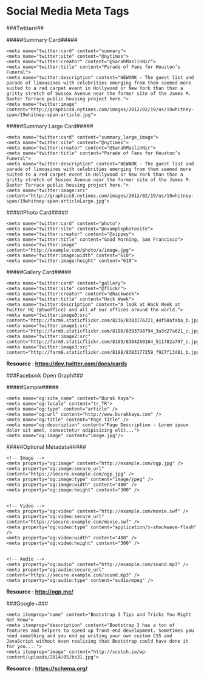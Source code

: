 Social Media Meta Tags
======================



###Twitter###

#####Summary Card#####

    <meta name="twitter:card" content="summary">
    <meta name="twitter:site" content="@nytimes">
    <meta name="twitter:creator" content="@SarahMaslinNir">
    <meta name="twitter:title" content="Parade of Fans for Houston’s Funeral">
    <meta name="twitter:description" content="NEWARK - The guest list and parade of limousines with celebrities emerging from them seemed more suited to a red carpet event in Hollywood or New York than than a gritty stretch of Sussex Avenue near the former site of the James M. Baxter Terrace public housing project here.">
    <meta name="twitter:image" content="http://graphics8.nytimes.com/images/2012/02/19/us/19whitney-span/19whitney-span-article.jpg">
    

#####Summary Large Card#####

    <meta name="twitter:card" content="summary_large_image">
    <meta name="twitter:site" content="@nytimes">
    <meta name="twitter:creator" content="@SarahMaslinNir">
    <meta name="twitter:title" content="Parade of Fans for Houston’s Funeral">
    <meta name="twitter:description" content="NEWARK - The guest list and parade of limousines with celebrities emerging from them seemed more suited to a red carpet event in Hollywood or New York than than a gritty stretch of Sussex Avenue near the former site of the James M. Baxter Terrace public housing project here.">
    <meta name="twitter:image:src" content="http://graphics8.nytimes.com/images/2012/02/19/us/19whitney-span/19whitney-span-articleLarge.jpg">

#####Photo Card#####

    <meta name="twitter:card" content="photo">
    <meta name="twitter:site" content="@examplephotosite">
    <meta name="twitter:creator" content="@sippey">
    <meta name="twitter:title" content="Good Morning, San Francisco">
    <meta name="twitter:image" content="http://example.com/photo/a/image.jpg">
    <meta name="twitter:image:width" content="610">
    <meta name="twitter:image:height" content="610">

#####Gallery Card#####

    <meta name="twitter:card" content="gallery">
    <meta name="twitter:site" content="@flickr">
    <meta name="twitter:creator" content="@hackweek">
    <meta name="twitter:title" content="Hack Week">
    <meta name="twitter:description" content="A look at Hack Week at Twitter HQ (@twoffice) and all of our offices around the world.">
    <meta name="twitter:image0:src" content="http://farm9.staticflickr.com/8236/8383176221_44f50afaba_b.jpg">
    <meta name="twitter:image1:src" content="http://farm9.staticflickr.com/8186/8393798794_3a3d27a621_c.jpg">
    <meta name="twitter:image2:src" content="http://farm9.staticflickr.com/8189/8384260164_511782a797_c.jpg">
    <meta name="twitter:image3:src" content="http://farm9.staticflickr.com/8188/8383177259_f927f13d81_b.jpg">


**Resource : https://dev.twitter.com/docs/cards**





###Facebook Open Graph###

#####Sample#####

    <meta name="og:site_name" content="Burak Kaya">
    <meta name="og:locale" content="tr_TR">
    <meta name="og:type" content="article" />
    <meta name="og:url" content="http://www.burakkaya.com" />
    <meta name="og:title" content="Page Title" />
    <meta name="og:description" content="Page Description - Lorem ipsum dolor sit amet, consectetur adipisicing elit...">
    <meta name="og:image" content="image.jpg"/>

#####Optional Metadata#####

    <!-- Image -->
    <meta property="og:image" content="http://example.com/ogp.jpg" />
    <meta property="og:image:secure_url" content="https://secure.example.com/ogp.jpg" />
    <meta property="og:image:type" content="image/jpeg" />
    <meta property="og:image:width" content="400" />
    <meta property="og:image:height" content="300" />


    <!-- Video -->
    <meta property="og:video" content="http://example.com/movie.swf" />
    <meta property="og:video:secure_url" content="https://secure.example.com/movie.swf" />
    <meta property="og:video:type" content="application/x-shockwave-flash" />
    <meta property="og:video:width" content="400" />
    <meta property="og:video:height" content="300" />


    <!-- Audio -->
    <meta property="og:audio" content="http://example.com/sound.mp3" />
    <meta property="og:audio:secure_url" content="https://secure.example.com/sound.mp3" />
    <meta property="og:audio:type" content="audio/mpeg" />


**Resource : http://ogp.me/**



###Google+###


    <meta itemprop="name" content="Bootstrap 3 Tips and Tricks You Might Not Know">
    <meta itemprop="description" content="Bootstrap 3 has a ton of features and helpers to speed up front-end development. Sometimes you need something and you end up writing your own custom CSS and JavaScript without even realizing that Bootstrap could have done it for you....">
    <meta itemprop="image" content="http://scotch.io/wp-content/uploads/2014/05/bs31.jpg">


**Resource : https://schema.org/**



